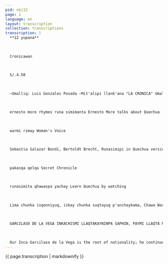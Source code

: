 ```yaml
---
pid: obj12
page: 1
language: en
layout: transcription
collection: transcriptions
transcription: |
  **12 yupana**
  
  
  
  Cronicawan
  
  
  
  S/.4.50
  
  
  
  —Umalliq: Luis Gonzales Posada —Mit'alipi llank'ana "LA CRONICA" Umalliq, qelqana wasi Andahuaylas k'ijllupi 1472 Lima llaqtapi. Tiyanan: Paseo de la República 291 yupanayuq, isqon ñiqe patapi. Tel.: 283460 Editorial Viru SA, ruwasqan.
  
  
  
  ernesto more rhymes runa simimanta Ernesto More talks about Quechua
  
  
  
  warmi rimay Woman's Voice
  
  
  
  Sebastia Salazar Bondi, Bertoldt Brecht, Runasimipi in Quechua version
  
  
  
  pakasqa qelqa Secret Chronicle
  
  
  
  runasimita qhawaspa yachay Learn Quechua by watching
  
  
  
  Lima chunka isqonniyuq, iskay chunka suqtayuq p'unchaykama, Chawa Warki killa 1975
  
  
  
  GARCILASO DE LA VEGA INKACHISMI LLAQTAKAYNINPA SAPHIN, PAYMI LLAQTA MASINCHIS RAYKU RIMASHANRAQ PAYLLATAQMI LLAQTAMASINCHISPAQ RIMARISHAN
  
  
  
  Our Inca Garcilaso de la Vega is the root of nationality; he continues to speak for all Peruvians and for all Peruvians.
---
```


{{ page.transcription | markdownify }}
